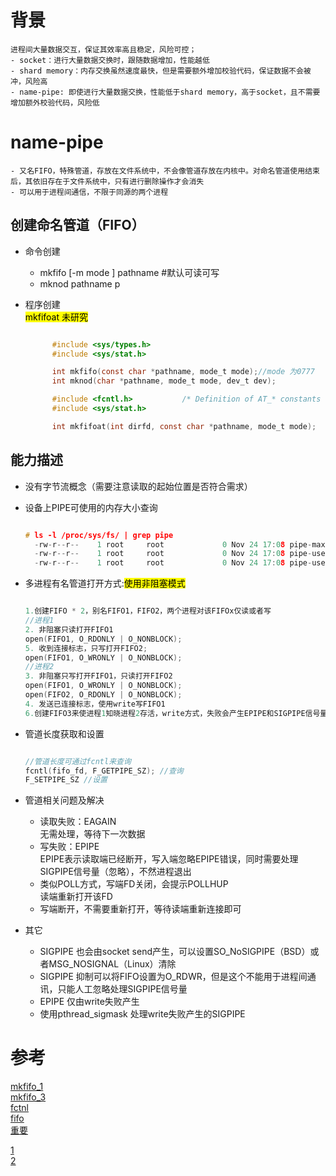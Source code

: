 # 背景
    进程间大量数据交互，保证其效率高且稳定，风险可控；
    - socket：进行大量数据交换时，跟随数据增加，性能越低
    - shard memory：内存交换虽然速度最快，但是需要额外增加校验代码，保证数据不会被冲，风险高
    - name-pipe: 即使进行大量数据交换，性能低于shard memory，高于socket，且不需要增加额外校验代码，风险低

# name-pipe 
    - 又名FIFO，特殊管道，存放在文件系统中，不会像管道存放在内核中。对命名管道使用结束后，其依旧存在于文件系统中，只有进行删除操作才会消失
    - 可以用于进程间通信，不限于同源的两个进程
  
## 创建命名管道（FIFO）

- 命令创建  
    - mkfifo [-m mode ] pathname #默认可读可写    
    - mknod pathname p
  
- 程序创建  
  <mark> mkfifoat 未研究</mark>

  ``````C   

        #include <sys/types.h>
        #include <sys/stat.h>

        int mkfifo(const char *pathname, mode_t mode);//mode 为0777
        int mknod(char *pathname, mode_t mode, dev_t dev);

        #include <fcntl.h>           /* Definition of AT_* constants */
        #include <sys/stat.h>

        int mkfifoat(int dirfd, const char *pathname, mode_t mode);

  ``````

## 能力描述
- 没有字节流概念（需要注意读取的起始位置是否符合需求）
- 设备上PIPE可使用的内存大小查询
  
  ``````C 

  # ls -l /proc/sys/fs/ | grep pipe
    -rw-r--r--    1 root     root             0 Nov 24 17:08 pipe-max-size
    -rw-r--r--    1 root     root             0 Nov 24 17:08 pipe-user-pages-hard
    -rw-r--r--    1 root     root             0 Nov 24 17:08 pipe-user-pages-soft

  ``````

- 多进程有名管道打开方式:<mark>使用非阻塞模式</mark>
  ``````C

  1.创建FIFO * 2，别名FIFO1，FIFO2，两个进程对该FIFOx仅读或者写
  //进程1
  2. 非阻塞只读打开FIFO1
  open(FIFO1, O_RDONLY | O_NONBLOCK);
  5. 收到连接标志，只写打开FIFO2;
  open(FIFO1, O_WRONLY | O_NONBLOCK);
  //进程2
  3. 非阻塞只写打开FIFO1，只读打开FIFO2
  open(FIFO1, O_WRONLY | O_NONBLOCK);
  open(FIFO2, O_RDONLY | O_NONBLOCK);
  4. 发送已连接标志，使用write写FIFO1
  6.创建FIFO3来使进程1知晓进程2存活，write方式，失败会产生EPIPE和SIGPIPE信号量  
  ``````  

- 管道长度获取和设置

  ``````C   

  //管道长度可通过fcntl来查询
  fcntl(fifo_fd, F_GETPIPE_SZ); //查询
  F_SETPIPE_SZ //设置

  ``````

- 管道相关问题及解决
  - 读取失败：EAGAIN    
    无需处理，等待下一次数据
  - 写失败：EPIPE   
    EPIPE表示读取端已经断开，写入端忽略EPIPE错误，同时需要处理SIGPIPE信号量（忽略），不然进程退出
  - 类似POLL方式，写端FD关闭，会提示POLLHUP    
    读端重新打开该FD
  - 写端断开，不需要重新打开，等待读端重新连接即可

- 其它
  - SIGPIPE 也会由socket send产生，可以设置SO_NoSIGPIPE（BSD）或者MSG_NOSIGNAL（Linux）清除
  - SIGPIPE 抑制可以将FIFO设置为O_RDWR，但是这个不能用于进程间通讯，只能人工忽略处理SIGPIPE信号量
  - EPIPE 仅由write失败产生
  - 使用pthread_sigmask 处理write失败产生的SIGPIPE
  

# 参考

[mkfifo_1](https://man7.org/linux/man-pages/man1/mkfifo.1.html)     
[mkfifo_3](https://man7.org/linux/man-pages/man3/mkfifo.3.html)     
[fctnl](https://man7.org/linux/man-pages/man2/fcntl.2.html)   
[fifo](https://man7.org/linux/man-pages/man7/fifo.7.html)   
[重要](https://riptutorial.com/posix/example/17424/handle-sigpipe-generated-by-write---in-a-thread-safe-manner)

[1](https://pubs.opengroup.org/onlinepubs/9699919799/functions/pthread_sigmask.html)    
[2](https://stackoverflow.com/questions/108183/how-to-prevent-sigpipes-or-handle-them-properly)
